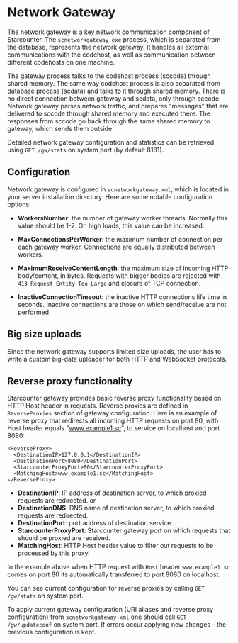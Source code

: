 # Network Gateway

The network gateway is a key network communication component of Starcounter. The `scnetworkgateway.exe` process, which is separated from the database, represents the network gateway. It handles all external communications with the codehost, as well as communication between different codehosts on one machine.

The gateway process talks to the codehost process (sccode) through shared memory. The same way codehost process is also separated from database process (scdata) and talks to it through shared memory. There is no direct connection between gateway and scdata, only through sccode. Network gateway parses network traffic, and prepares "messages" that are delivered to sccode through shared memory and executed there. The responses from sccode go back through the same shared memory to gateway, which sends them outside.

Detailed network gateway configuration and statistics can be retrieved using `GET /gw/stats` on system port (by default 8181).

## Configuration

Network gateway is configured in `scnetworkgateway.xml`, which is located in your server installation directory. Here are some notable configuration options:

* **WorkersNumber**: the number of gateway worker threads. Normally this value should be 1-2. On high loads, this value can be increased.

* **MaxConnectionsPerWorker**: the maximum number of connection per each gateway worker. Connections are equally distributed between workers.

* **MaximumReceiveContentLength**: the maximum size of incoming HTTP body/content, in bytes. Requests with bigger bodies are rejected with `413 Request Entity Too Large` and closure of TCP connection.

* **InactiveConnectionTimeout**: the inactive HTTP connections life time in seconds. Inactive connections are those on which send/receive are not performed.

## Big size uploads

Since the network gateway supports limited size uploads, the user has to write a custom big-data uploader for both HTTP and WebSocket protocols.

## Reverse proxy functionality

Starcounter gateway provides basic reverse proxy functionality based on HTTP Host header in requests. Reverse proxies are defined in `ReverseProxies` section of gateway configuration. Here is an example of reverse proxy that redirects all incoming HTTP requests on port 80, with Host header equals "www.example1.sc", to service on localhost and port 8080:
```
<ReverseProxy>
  <DestinationIP>127.0.0.1</DestinationIP>
  <DestinationPort>8080</DestinationPort>
  <StarcounterProxyPort>80</StarcounterProxyPort>
  <MatchingHost>www.example1.sc</MatchingHost>
</ReverseProxy>

```

* **DestinationIP**: IP address of destination server, to which proxied requests are redirected.
or
* **DestinationDNS**: DNS name of destination server, to which proxied requests are redirected.
* **DestinationPort**: port address of destination service.
* **StarcounterProxyPort**: Starcounter gateway port on which requests that should be proxied are received.
* **MatchingHost**: HTTP Host header value to filter out requests to be processed by this proxy.

In the example above when HTTP request with `Host` header `www.example1.sc` comes on port 80 its automatically transferred to port 8080 on localhost.

You can see current configuration for reverse proxies by calling `GET /gw/stats` on system port.

To apply current gateway configuration (URI aliases and reverse proxy configuration) from `scnetworkgateway.xml` one should call `GET /gw/updateconf` on system port. If errors occur applying new changes - the previous configuration is kept.

